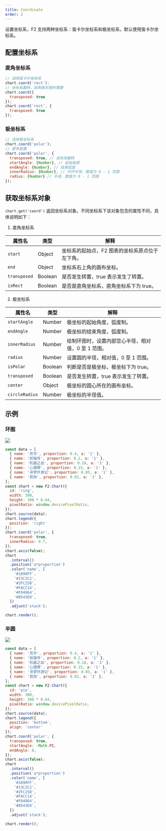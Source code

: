 ```yaml
---
title: Coordinate
order: 2
---
```


设置坐标系，F2 支持两种坐标系：笛卡尔坐标系和极坐标系，默认使用笛卡尔坐标系。

## 配置坐标系

### 直角坐标系

```javascript
// 选择笛卡尔坐标系
chart.coord('rect');
// 坐标系翻转，绘制条形图时需要
chart.coord({
  transposed: true
});
chart.coord('rect', {
  transposed: true
});
```

### 极坐标系

```javascript
// 选择极坐标系
chart.coord('polar');
// 更多配置
chart.coord('polar', {
  transposed: true, // 坐标系翻转
  startAngle: {Number}, // 起始弧度
  endAngle: {Number}, // 结束弧度
  innerRadius: {Number}, // 内环半径，数值为 0 - 1 范围
  radius: {Number} // 半径，数值为 0 - 1 范围
});
```

## 获取坐标系对象

`chart.get('coord')` 返回坐标系对象。不同坐标系下该对象包含的属性不同，具体说明如下：

1. 直角坐标系

| **属性名** | **类型** | **解释** |
| --- | --- | --- |
| `start` | Object | 坐标系的起始点，F2 图表的坐标系原点位于左下角。 |
| `end` | Object | 坐标系右上角的画布坐标。 |
| `transposed` | Boolean | 是否发生转置，true 表示发生了转置。 |
| `isRect` | Boolean | 是否是直角坐标系，直角坐标系下为 true。 |

2. 极坐标系

| **属性名** | **类型** | **解释** |
| --- | --- | --- |
| `startAngle` | Number | 极坐标的起始角度，弧度制。 |
| `endAngle` | Number | 极坐标的结束角度，弧度制。 |
| `innerRadius` | Number | 绘制环图时，设置内部空心半径，相对值，0 至 1 范围。 |
| `radius` | Number | 设置圆的半径，相对值，0 至 1 范围。 |
| `isPolar` | Boolean | 判断是否是极坐标，极坐标下为 true。 |
| `transposed` | Boolean | 是否发生转置，true 表示发生了转置。 |
| `center` | Object | 极坐标的圆心所在的画布坐标。 |
| `circleRadius` | Number | 极坐标的半径值。 |

## 示例
### 环图
![](https://cdn.nlark.com/yuque/0/2018/png/98090/1539849253295-2f3417f0-d27a-449e-9b22-3035316aceb6.png#width=300)


```javascript
const data = [
  { name: '芳华', proportion: 0.4, a: '1' },
  { name: '妖猫传', proportion: 0.2, a: '1' },
  { name: '机器之血', proportion: 0.18, a: '1' },
  { name: '心理罪', proportion: 0.15, a: '1' },
  { name: '寻梦环游记', proportion: 0.05, a: '1' },
  { name: '其他', proportion: 0.02, a: '1' },
];
const chart = new F2.Chart({
  id: 'ring',
  width: 300,
  height: 300 * 0.64,
  pixelRatio: window.devicePixelRatio,
});
chart.source(data);
chart.legend({
  position: 'right'
});
chart.coord('polar', {
  transposed: true,
  innerRadius: 0.7,
});
chart.axis(false);
chart
  .interval()
  .position('a*proportion')
  .color('name', [
    '#1890FF',
    '#13C2C2',
    '#2FC25B',
    '#FACC14',
    '#F04864',
    '#8543E0',
  ])
  .adjust('stack');

chart.render();
```

### 半圆

![](https://cdn.nlark.com/yuque/0/2018/png/98090/1539849276002-919259ae-16f4-4c7e-86df-76ccf70805da.png#width=300)

```javascript
const data = [
  { name: '芳华', proportion: 0.4, a: '1' },
  { name: '妖猫传', proportion: 0.2, a: '1' },
  { name: '机器之血', proportion: 0.18, a: '1' },
  { name: '心理罪', proportion: 0.15, a: '1' },
  { name: '寻梦环游记', proportion: 0.05, a: '1' },
  { name: '其他', proportion: 0.02, a: '1' },
];
const chart = new F2.Chart({
  id: 'pie',
  width: 300,
  height: 300 * 0.64,
  pixelRatio: window.devicePixelRatio,
});
chart.source(data);
chart.legend({
  position: 'bottom',
  align: 'center'
});
chart.coord('polar', {
  transposed: true,
  startAngle: -Math.PI,
  endAngle: 0,
});
chart.axis(false);
chart
  .interval()
  .position('a*proportion')
  .color('name', [
    '#1890FF',
    '#13C2C2',
    '#2FC25B',
    '#FACC14',
    '#F04864',
    '#8543E0',
  ])
  .adjust('stack');

chart.render();
```


